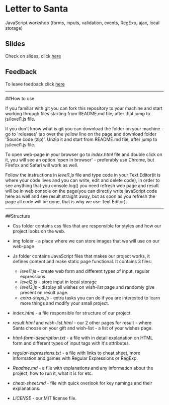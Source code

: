 # Letter to Santa

JavaScript workshop (forms, inputs, validation, events, RegExp, ajax, local storage)

## Slides

Check on slides, click [here](http://slides.com/tanyabutenko/ngs-intro-14#/)


## Feedback

To leave feedback click [here](https://goo.gl/forms/ZKqQvSUyUQH1kmRW2)


___________________


##How to use



If you familiar with git you can fork this repository to your machine and start working
through files starting from README.md file, after that jump to js/level1.js file.


If you don't know what is git you can download the folder on your machine - go to
'releases' tab over the yellow line on the page and download folder 'Source code (zip)'.
Unzip it and start from README.md file, after jump to js/level1.js file.


To open web-page in your browser go to _index.html_ file and double click on it, you will see
an option 'open in browser' - preferably use Chrome, but Firefox and Safari will work as well.

Follow the instructions in _level1.js_ file and type code in your Text Editor(it is where your code 
lives and you can write, edit and delete code), in order to see anything that you console.log() you 
need refresh web page and result will be in web console on the page(you can directly write javaScript 
code here as well and see result straight away, but as soon as you refresh the page all code will be 
gone, that is why we use Text Editor).


________________________

##Structure



- Css folder contains css files that are responsible for styles and how our project looks on the web.

- img folder - a place where we can store images that we will use on our web-page

- Js folder contains JavaScript files that makes our project works, it defines content and make static page functional.
    It contains 3 files:
    - _level1.js_ - create web form and different types of input, regular expressions
    - _level2.js_ - store input in local storage
    - _level3.js_ - display all wishes on wish-list page and randomly give present on result page.
    - _extra-steps.js_ - extra tasks you can do if you are interested to learn more things and modify your small project.

- _index.html_ - a file responsible for structure of our project.

- _result.html_ and _wish-list.html_ - our 2 other pages for result - where Santa choose on your gift and wish-list - a list of your wishes page.

- _html-form-description.txt_ - a file with in detail explanation on HTML form and different types of input tags with it's attributes.

- _regular-expressions.txt_ - a file with links to cheat sheet, more information and games with Regular Expressions or RegExp.

- _Readme.md_ - a file with explanations and any information about the project, how to run it, what it is for etc.

- _cheat-sheet.md_ - file with quick overlook for key namings and their explanations.

- _LICENSE_ - our MIT license file.
